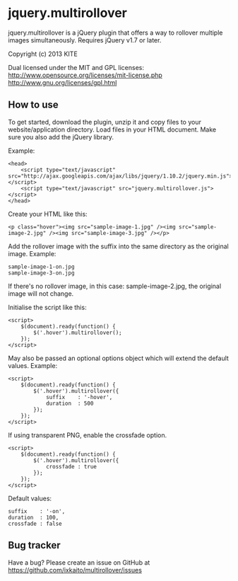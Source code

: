 jquery.multirollover
====================

jquery.multirollover is a jQuery plugin that offers a way to rollover multiple images simultaneously.
Requires jQuery v1.7 or later.

Copyright (c) 2013 KITE

Dual licensed under the MIT and GPL licenses: 
http://www.opensource.org/licenses/mit-license.php
http://www.gnu.org/licenses/gpl.html


How to use
----------

To get started, download the plugin, unzip it and copy files to your website/application directory.
Load files in your HTML document. Make sure you also add the jQuery library.

Example:

    <head>
        <script type="text/javascript" src="http://ajax.googleapis.com/ajax/libs/jquery/1.10.2/jquery.min.js"></script>
        <script type="text/javascript" src="jquery.multirollover.js"></script>
    </head>

Create your HTML like this:

    <p class="hover"><img src="sample-image-1.jpg" /><img src="sample-image-2.jpg" /><img src="sample-image-3.jpg" /></p>

Add the rollover image with the suffix into the same directory as the original image.
Example:

    sample-image-1-on.jpg
    sample-image-3-on.jpg

If there's no rollover image, in this case: sample-image-2.jpg, the original image will not change.

Initialise the script like this:

    <script>
        $(document).ready(function() {
            $('.hover').multirollover();
        });
    </script>

May also be passed an optional options object which will extend the default values. Example:

    <script>
        $(document).ready(function() {
            $('.hover').multirollover({
                suffix    : '-hover',
                duration  : 500
            });
        });
    </script>

If using transparent PNG, enable the crossfade option.

    <script>
        $(document).ready(function() {
            $('.hover').multirollover({
                crossfade : true
            });
        });
    </script>

Default values:

    suffix    : '-on',
    duration  : 100,
    crossfade : false

    
Bug tracker
-----------

Have a bug? Please create an issue on GitHub at https://github.com/ixkaito/multirollover/issues
